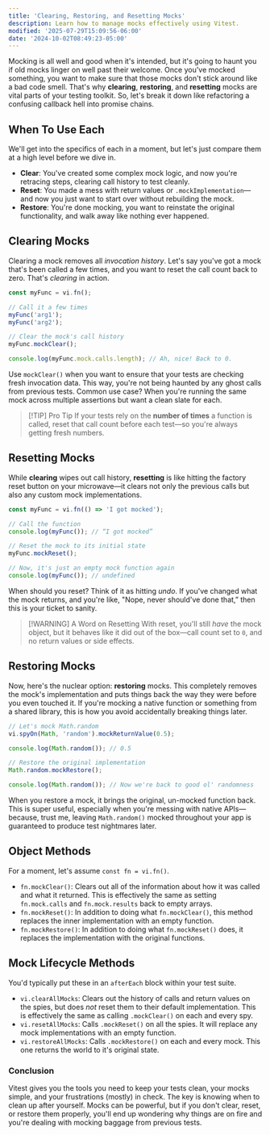 ```yaml
---
title: 'Clearing, Restoring, and Resetting Mocks'
description: Learn how to manage mocks effectively using Vitest.
modified: '2025-07-29T15:09:56-06:00'
date: '2024-10-02T08:49:23-05:00'
---
```


Mocking is all well and good when it's intended, but it's going to haunt you if old mocks linger on well past their welcome. Once you've mocked something, you want to make sure that those mocks don't stick around like a bad code smell. That's why **clearing**, **restoring**, and **resetting** mocks are vital parts of your testing toolkit. So, let's break it down like refactoring a confusing callback hell into promise chains.

## When To Use Each

We'll get into the specifics of each in a moment, but let's just compare them at a high level before we dive in.

- **Clear**: You've created some complex mock logic, and now you're retracing steps, clearing call history to test cleanly.
- **Reset**: You made a mess with return values or `.mockImplementation`—and now you just want to start over without rebuilding the mock.
- **Restore**: You're done mocking, you want to reinstate the original functionality, and walk away like nothing ever happened.

## Clearing Mocks

Clearing a mock removes all _invocation history_. Let's say you've got a mock that's been called a few times, and you want to reset the call count back to zero. That's _clearing_ in action.

```js
const myFunc = vi.fn();

// Call it a few times
myFunc('arg1');
myFunc('arg2');

// Clear the mock's call history
myFunc.mockClear();

console.log(myFunc.mock.calls.length); // Ah, nice! Back to 0.
```

Use `mockClear()` when you want to ensure that your tests are checking fresh invocation data. This way, you're not being haunted by any ghost calls from previous tests. Common use case? When you're running the same mock across multiple assertions but want a clean slate for each.

> \[!TIP] Pro Tip
> If your tests rely on the **number of times** a function is called, reset that call count before each test—so you're always getting fresh numbers.

## Resetting Mocks

While **clearing** wipes out call history, **resetting** is like hitting the factory reset button on your microwave—it clears not only the previous calls but also any custom mock implementations.

```js
const myFunc = vi.fn(() => 'I got mocked');

// Call the function
console.log(myFunc()); // “I got mocked”

// Reset the mock to its initial state
myFunc.mockReset();

// Now, it's just an empty mock function again
console.log(myFunc()); // undefined
```

When should you reset? Think of it as hitting _undo_. If you've changed what the mock returns, and you're like, "Nope, never should've done that,” then this is your ticket to sanity.

> \[!WARNING] A Word on Resetting
> With reset, you'll still _have_ the mock object, but it behaves like it did out of the box—call count set to `0`, and no return values or side effects.

## Restoring Mocks

Now, here's the nuclear option: **restoring** mocks. This completely removes the mock's implementation and puts things back the way they were before you even touched it. If you're mocking a native function or something from a shared library, this is how you avoid accidentally breaking things later.

```js
// Let's mock Math.random
vi.spyOn(Math, 'random').mockReturnValue(0.5);

console.log(Math.random()); // 0.5

// Restore the original implementation
Math.random.mockRestore();

console.log(Math.random()); // Now we're back to good ol' randomness
```

When you restore a mock, it brings the original, un-mocked function back. This is super useful, especially when you're messing with native APIs—because, trust me, leaving `Math.random()` mocked throughout your app is guaranteed to produce test nightmares later.

## Object Methods

For a moment, let's assume `const fn = vi.fn()`.

- `fn.mockClear()`: Clears out all of the information about how it was called and what it returned. This is effectively the same as setting `fn.mock.calls` and `fn.mock.results` back to empty arrays.
- `fn.mockReset()`: In addition to doing what `fn.mockClear()`, this method replaces the inner implementation with an empty function.
- `fn.mockRestore()`: In addition to doing what `fn.mockReset()` does, it replaces the implementation with the original functions.

## Mock Lifecycle Methods

You'd typically put these in an `afterEach` block within your test suite.

- `vi.clearAllMocks`: Clears out the history of calls and return values on the spies, but does _not_ reset them to their default implementation. This is effectively the same as calling `.mockClear()` on each and every spy.
- `vi.resetAllMocks`: Calls `.mockReset()` on all the spies. It will replace any mock implementations with an empty function.
- `vi.restoreAllMocks`: Calls `.mockRestore()` on each and every mock. This one returns the world to it's original state.

### Conclusion

Vitest gives you the tools you need to keep your tests clean, your mocks simple, and your frustrations (mostly) in check. The key is knowing when to clean up after yourself. Mocks can be powerful, but if you don't clear, reset, or restore them properly, you'll end up wondering why things are on fire and you're dealing with mocking baggage from previous tests.
